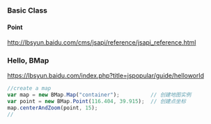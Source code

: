 ### Basic Class
#### Point
http://lbsyun.baidu.com/cms/jsapi/reference/jsapi_reference.html

### Hello, BMap
https://lbsyun.baidu.com/index.php?title=jspopular/guide/helloworld
```js
//create a map
var map = new BMap.Map("container");          // 创建地图实例
var point = new BMap.Point(116.404, 39.915);  // 创建点坐标
map.centerAndZoom(point, 15);
//
